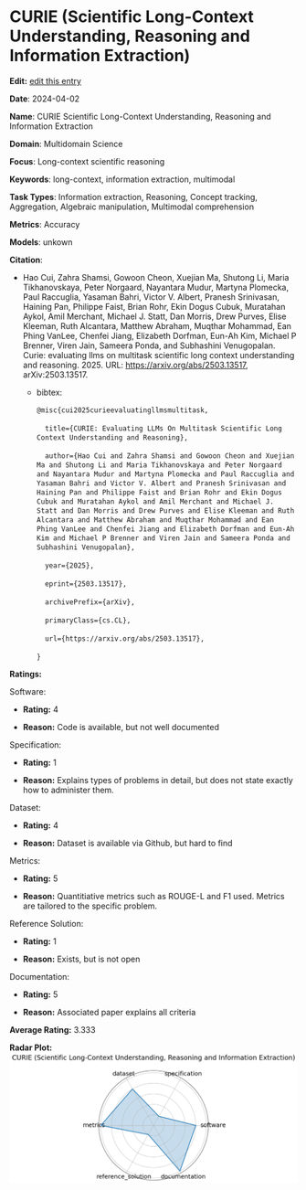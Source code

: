 # CURIE (Scientific Long-Context Understanding, Reasoning and Information Extraction)


**Edit:** [edit this entry](https://github.com/mlcommons-science/benchmark/tree/main/source)


**Date**: 2024-04-02


**Name**: CURIE  Scientific Long-Context Understanding, Reasoning and Information Extraction 


**Domain**: Multidomain Science


**Focus**: Long-context scientific reasoning


**Keywords**: long-context, information extraction, multimodal


**Task Types**: Information extraction, Reasoning, Concept tracking, Aggregation, Algebraic manipulation, Multimodal comprehension


**Metrics**: Accuracy


**Models**: unkown


**Citation**:


- Hao Cui, Zahra Shamsi, Gowoon Cheon, Xuejian Ma, Shutong Li, Maria Tikhanovskaya, Peter Norgaard, Nayantara Mudur, Martyna Plomecka, Paul Raccuglia, Yasaman Bahri, Victor V. Albert, Pranesh Srinivasan, Haining Pan, Philippe Faist, Brian Rohr, Ekin Dogus Cubuk, Muratahan Aykol, Amil Merchant, Michael J. Statt, Dan Morris, Drew Purves, Elise Kleeman, Ruth Alcantara, Matthew Abraham, Muqthar Mohammad, Ean Phing VanLee, Chenfei Jiang, Elizabeth Dorfman, Eun-Ah Kim, Michael P Brenner, Viren Jain, Sameera Ponda, and Subhashini Venugopalan. Curie: evaluating llms on multitask scientific long context understanding and reasoning. 2025. URL: https://arxiv.org/abs/2503.13517, arXiv:2503.13517.

  - bibtex:
      ```
      @misc{cui2025curieevaluatingllmsmultitask,

        title={CURIE: Evaluating LLMs On Multitask Scientific Long Context Understanding and Reasoning}, 

        author={Hao Cui and Zahra Shamsi and Gowoon Cheon and Xuejian Ma and Shutong Li and Maria Tikhanovskaya and Peter Norgaard and Nayantara Mudur and Martyna Plomecka and Paul Raccuglia and Yasaman Bahri and Victor V. Albert and Pranesh Srinivasan and Haining Pan and Philippe Faist and Brian Rohr and Ekin Dogus Cubuk and Muratahan Aykol and Amil Merchant and Michael J. Statt and Dan Morris and Drew Purves and Elise Kleeman and Ruth Alcantara and Matthew Abraham and Muqthar Mohammad and Ean Phing VanLee and Chenfei Jiang and Elizabeth Dorfman and Eun-Ah Kim and Michael P Brenner and Viren Jain and Sameera Ponda and Subhashini Venugopalan},

        year={2025},

        eprint={2503.13517},

        archivePrefix={arXiv},

        primaryClass={cs.CL},

        url={https://arxiv.org/abs/2503.13517}, 

      }

      ```

**Ratings:**


Software:


  - **Rating:** 4


  - **Reason:** Code is available, but not well documented 


Specification:


  - **Rating:** 1


  - **Reason:** Explains types of problems in detail, but does not state exactly how to administer them. 


Dataset:


  - **Rating:** 4


  - **Reason:** Dataset is available via Github, but hard to find 


Metrics:


  - **Rating:** 5


  - **Reason:** Quantitiative metrics such as ROUGE-L and F1 used. Metrics are tailored to the specific problem. 


Reference Solution:


  - **Rating:** 1


  - **Reason:** Exists, but is not open 


Documentation:


  - **Rating:** 5


  - **Reason:** Associated paper explains all criteria 


**Average Rating:** 3.333


**Radar Plot:**
 ![Curie Scientific Long-Context Understanding Reasoning And Information Extraction radar plot](../../tex/images/curie_scientific_long-context_understanding_reasoning_and_information_extraction_radar.png)
